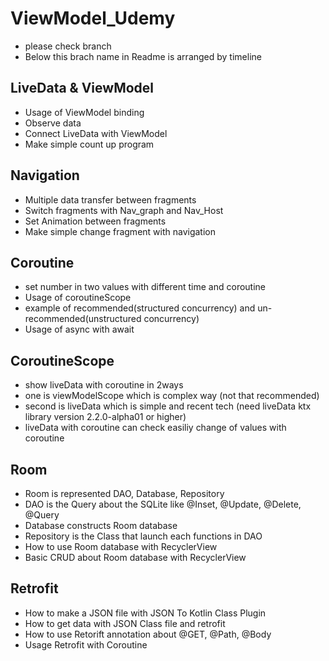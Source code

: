 # ViewModel_Udemy
- please check branch
- Below this brach name in Readme is arranged by timeline

## LiveData & ViewModel
- Usage of ViewModel binding
- Observe data
- Connect LiveData with ViewModel
- Make simple count up program

## Navigation
- Multiple data transfer between fragments
- Switch fragments with Nav_graph and Nav_Host
- Set Animation between fragments
- Make simple change fragment with navigation

## Coroutine
- set number in two values with different time and coroutine
- Usage of coroutineScope
- example of recommended(structured concurrency) and un-recommended(unstructured concurrency)
- Usage of async with await


## CoroutineScope
- show liveData with coroutine in 2ways
- one is viewModelScope which is complex way (not that recommended)
- second is liveData which is simple and recent tech (need liveData ktx library version 2.2.0-alpha01 or higher)
- liveData with coroutine can check easiliy change of values with coroutine 


## Room
- Room is represented DAO, Database, Repository
- DAO is the Query about the SQLite like @Inset, @Update, @Delete, @Query
- Database constructs Room database
- Repository is the Class that launch each functions in DAO
- How to use Room database with RecyclerView
- Basic CRUD about Room database with RecyclerView



## Retrofit
- How to make a JSON file with JSON To Kotlin Class Plugin
- How to get data with JSON Class file and retrofit
- How to use Retorift annotation about @GET, @Path, @Body
- Usage Retrofit with Coroutine
